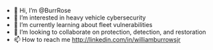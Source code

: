 - 👋 Hi, I’m @BurrRose
- 👀 I’m interested in heavy vehicle cybersecurity
- 🌱 I’m currently learning about fleet vulnerabilities
- 💞️ I’m looking to collaborate on protection, detection, and restoration
- 📫 How to reach me http://linkedin.com/in/williamburrowsjr

<!---
BurrRose/BurrRose is a ✨ special ✨ repository because its `README.md` (this file) appears on your GitHub profile.
You can click the Preview link to take a look at your changes.
--->
